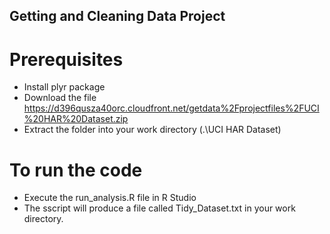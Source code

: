 ## Getting and Cleaning Data Project

# Prerequisites
* Install plyr package
* Download the file https://d396qusza40orc.cloudfront.net/getdata%2Fprojectfiles%2FUCI%20HAR%20Dataset.zip 
* Extract the folder into your work directory (.\UCI HAR Dataset)

# To run the code
* Execute the run_analysis.R file in R Studio
* The sscript will produce a file called Tidy_Dataset.txt in your work directory.



